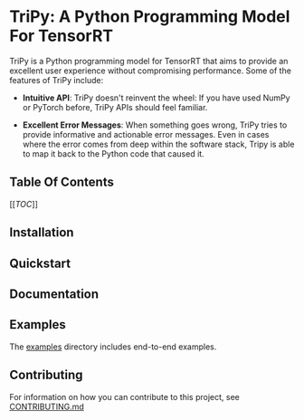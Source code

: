 # TriPy: A Python Programming Model For TensorRT

TriPy is a Python programming model for TensorRT that aims to provide an excellent
user experience without compromising performance. Some of the features of TriPy include:

- **Intuitive API**: TriPy doesn't reinvent the wheel: If you have used NumPy or
    PyTorch before, TriPy APIs should feel familiar.

- **Excellent Error Messages**: When something goes wrong, TriPy tries to provide
    informative and actionable error messages. Even in cases where the error comes
    from deep within the software stack, Tripy is able to map it back to the Python code
    that caused it.


<!-- Tripy: OMIT_FROM_DOC Start -->
## Table Of Contents

[[_TOC_]]

<!-- Tripy: OMIT_FROM_DOC End -->

## Installation

<!-- TODO: Include `pip install` instructions here -->


## Quickstart

<!-- TODO: Link to intro to tripy guide -->


<!-- Tripy: OMIT_FROM_DOC Start -->

## Documentation

<!-- TODO: Link to docs -->


## Examples

The [examples](./examples/) directory includes end-to-end examples.


## Contributing

For information on how you can contribute to this project, see [CONTRIBUTING.md](./CONTRIBUTING.md)

<!-- Tripy: OMIT_FROM_DOC End -->
